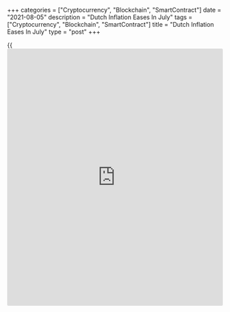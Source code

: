 +++
categories = ["Cryptocurrency", "Blockchain", "SmartContract"]
date = "2021-08-05"
description = "Dutch Inflation Eases In July"
tags = ["Cryptocurrency", "Blockchain", "SmartContract"]
title = "Dutch Inflation Eases In July"
type = "post"
+++

{{<iframe id="large-banner" src="https://www.bounty.group/#slide=27.0" width="100%" height="600" scrolling="no" style="border: 0px solid rgb(216, 221, 230); border-radius: 3px;">}}

Dutch consumer price inflation eased in July, data from the Central
Bureau of Statistics showed on Thursday.

The consumer price index rose 1.4 percent year-on-year in July, after a
2.0 percent increase in June.

The latest inflation was mainly due to lower prices for house rent, the
agency said.

Prices for hose rent rose 0.8 percent in July, after a 2.9 percent rise
in June. Prices for holiday packages were 4.4 percent cheaper.

Inflation based on the Harmonized Index of Consumer Prices, or HICP,
eased to 1.4 percent in July from 1.7 percent in the previous month.

For comments and feedback [contact](https://www.playgroundfx.com/contact/): editorial@rtt[news](https://www.letsplayfx.com/blog/forex-news-website/).com

[Economic News][1]

 **What parts of the world are seeing the best (and worst) economic
performances lately? Click[here][2] to check out our [Econ Scorecard][2]
and find out! See up-to-the-moment [ranking](https://www.playgroundfx.com/blog/crypto-exchange-ranking/)s for the best and worst
performers in [GDP][3], [unemployment rate][4], [inflation][2] and much
more.**

   1. www.rtt[news](https://www.letsplayfx.com/blog/forex-news-website/).com/Content/EconomicNews.aspx
   2. www.rtt[news](https://www.letsplayfx.com/blog/forex-news-website/).com/economic-scorecard/world-rank/CPI/highest-performance.aspx
   3. www.rtt[news](https://www.letsplayfx.com/blog/forex-news-website/).com/economic-scorecard/world-rank/GDP/highest-performance.aspx
   4. www.rtt[news](https://www.letsplayfx.com/blog/forex-news-website/).com/economic-scorecard/world-rank/unemployment-rate/lowest-performance.aspx